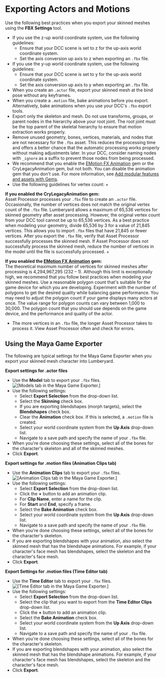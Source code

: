 # Exporting Actors and Motions<a name="char-fbx-importer-export-actors-motons"></a>

Use the following best practices when you export your skinned meshes using the **FBX Settings** tool\.
+ If you use the z\-up world coordinate system, use the following guidelines:
  + Ensure that your DCC scene is set to z for the up\-axis world coordinate system\.
  + Set the axis conversion up axis to z when exporting an `.fbx` file\.
+ If you use the y\-up world coordinate system, use the following guidelines:
  + Ensure that your DCC scene is set to y for the up\-axis world coordinate system\.
  + Set the axis conversion up axis to y when exporting an `.fbx` file\.
+ When you create an `.actor` file, export your skinned mesh at the bind pose without any keyframes\.
+ When you create a `.motion` file, bake animations before you export\. Alternatively, bake animations when you use your DCC's `.fbx` export tools\.
+ Export only the skeleton and mesh\. Do not use transforms, groups, or parent nodes in the hierarchy above your root joint\. The root joint must be the top parent of the skeletal hierarchy to ensure that motion extraction works properly\.
+ Remove unused geometry, bones, vertices, materials, and nodes that are not necessary for the `.fbx` asset\. This reduces the processing time and offers a better chance that the automatic processing works properly without making adjustments later\. In your DCC, consider naming nodes with `_ignore` as a suffix to prevent those nodes from being processed\.
+ We recommend that you enable the [EMotion FX Animation](gems-system-gem-emotionfx-animation.md) gem or the CryLegacyAnimation gem, but not both\. You can disable the animation gem that you don't use\. For more information, see [Add modular features and assets with Gems](gems-system-gems.md)\.
+ Use the following guidelines for vertex count:
  + 

**If you enabled the CryLegacyAnimation gem:**  
Asset Processor processes your `.fbx` file to create an `.actor` file\. Occasionally, the number of vertices does not match the original vertex count of the `.fbx` file\. Lumberyard allows a maximum of 65,536 vertices for skinned geometry after asset processing\. However, the original vertex count from your DCC tool cannot be up to 65,536 vertices\. As a best practice when modeling your geometry, divide 65,536 by 3 for a value of 21,845 vertices\. This allows you to import `.fbx` files that have 21,845 or fewer vertices\. After you export the `.fbx` file, verify that Asset Processor successfully processes the skinned mesh\. If Asset Processor does not successfully process the skinned mesh, reduce the number of vertices in the model until the file is successfully processed\.
  + 

**If you enabled the [EMotion FX Animation](gems-system-gem-emotionfx-animation.md) gem:**  
The theoretical maximum number of vertices for skinned meshes after processing is 4,294,967,295 \(232 – 1\)\. Although this limit is exceptionally high, we recommend that you follow best practices when modeling your skinned meshes\. Use a reasonable polygon count that's suitable for the game device for which you are developing\. Experiment with the number of polygons to get the desired quality while balancing game performance\. You may need to adjust the polygon count if your game displays many actors at once\. The value range for polygon counts can vary between 1,000 to 30,000\. The polygon count that you should use depends on the game device, and the performance and quality of the actor\.
  + The more vertices in an `.fbx` file, the longer Asset Processor takes to process it\. View Asset Processor often and check for errors\. 

## Using the Maya Game Exporter<a name="char-fbx-importer-export-skinned-meshes-using-maya-game-exporter"></a>

The following are typical settings for the Maya Game Exporter when you export your skinned mesh character into Lumberyard\.

**Export settings for \.actor files**
+ Use the **Model** tab to export your `.fbx` files\.  
![\[Models tab in the Maya Game Exporter.\]](http://docs.aws.amazon.com/lumberyard/latest/userguide/images/actor-animation/fbx-settings-actors-model-tab.png)
+ Use the following settings:
  + Select **Export Selection** from the drop\-down list\.
  + Select the **Skinning** check box\.
  + If you are exporting blendshapes \(morph targets\), select the **Blendshapes** check box\.
  + Clear the **Animation** check box\. If this is selected, a `.motion` file is created\.
  + Select your world coordinate system from the **Up Axis** drop\-down list\.
  + Navigate to a save path and specify the name of your `.fbx` file\.
+ When you're done choosing these settings, select all of the bones for the character's skeleton and all of the skinned meshes\.
+ Click **Export**\.

**Export settings for \.motion files \(Animation Clips tab\)**
+ Use the **Animation Clips** tab to export your `.fbx` files\.  
![\[Animation Clips tab in the Maya Game Exporter.\]](http://docs.aws.amazon.com/lumberyard/latest/userguide/images/actor-animation/fbx-settings-motions-animation-clips-tab.png)
+ Use the following settings:
  + Select **Export Selection** from the drop\-down list\.
  + Click the **\+** button to add an animation clip\.
  + For **Clip Name**, enter a name for the clip\.
  + For **Start** and **End**, specify a frame\.
  + Select the **Bake Animation** check box\.
  + Select your world coordinate system from the **Up Axis** drop\-down list\.
  + Navigate to a save path and specify the name of your `.fbx` file\.
+ When you're done choosing these settings, select all of the bones for the character's skeleton\.
+ If you are exporting blendshapes with your animation, also select the skinned mesh that has the blendshape animations\. For example, if your character's face mesh has blendshapes, select the skeleton and the character's face mesh\.
+ Click **Export**\.

**Export Settings for \.motion files \(Time Editor tab\)**
+ Use the **Time Editor** tab to export your `.fbx` files\.  
![\[Time Editor tab in the Maya Game Exporter.\]](http://docs.aws.amazon.com/lumberyard/latest/userguide/images/actor-animation/fbx-settings-motions-time-editor-tab.png)
+ Use the following settings:
  + Select **Export Selection** from the drop\-down list\.
  + Select the clip that you want to export from the **Time Editor Clips** drop\-down list\.
  + Click the **\+** button to add an animation clip\.
  + Select the **Bake Animation** check box\.
  + Select your world coordinate system from the **Up Axis** drop\-down list\.
  + Navigate to a save path and specify the name of your `.fbx` file\.
+ When you're done choosing these settings, select all of the bones for the character's skeleton\.
+ If you are exporting blendshapes with your animation, also select the skinned mesh that has the blendshape animations\. For example, if your character's face mesh has blendshapes, select the skeleton and the character's face mesh\.
+ Click **Export**\.